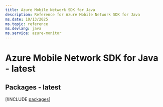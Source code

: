 ```yaml
---
title: Azure Mobile Network SDK for Java
description: Reference for Azure Mobile Network SDK for Java
ms.date: 10/13/2025
ms.topic: reference
ms.devlang: java
ms.service: azure-monitor
---
```

# Azure Mobile Network SDK for Java - latest
## Packages - latest
[!INCLUDE [packages](mobile-network-index.md)]